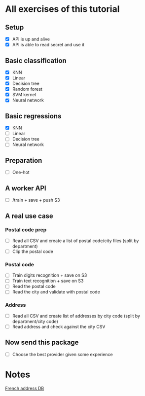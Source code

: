 # All exercises of this tutorial

## Setup

* [x] API is up and alive
* [x] API is able to read secret and use it

## Basic classification

* [x] KNN
* [x] Linear
* [x] Decision tree
* [x] Random forest
* [x] SVM kernel
* [x] Neural network

## Basic regressions

* [x] KNN
* [ ] Linear
* [ ] Decision tree
* [ ] Neural network

## Preparation

* [ ] One-hot

## A worker API
* [ ] /train + save + push S3

## A real use case

### Postal code prep

* [ ] Read all CSV and create a list of postal code/city files (split by department)
* [ ] Clip the postal code

### Postal code

* [ ] Train digits recognition + save on S3
* [ ] Train text recognition + save on S3
* [ ] Read the postal code
* [ ] Read the city and validate with postal code

### Address

* [ ] Read all CSV and create list of addresses by city code (split by department/city code)
* [ ] Read address and check against the city CSV

## Now send this package

* [ ] Choose the best provider given some experience

# Notes

[French address DB](https://adresse.data.gouv.fr/data/ban/adresses/latest/csv/)
